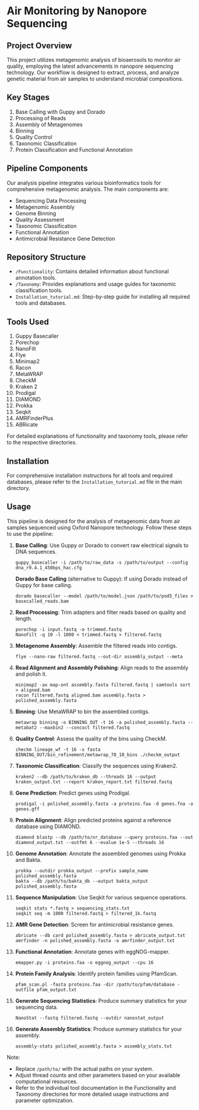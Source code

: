 # Air Monitoring by Nanopore Sequencing

## Project Overview

This project utilizes metagenomic analysis of bioaerosols to monitor air quality, employing the latest advancements in nanopore sequencing technology. Our workflow is designed to extract, process, and analyze genetic material from air samples to understand microbial compositions.

## Key Stages

1. Base Calling with Guppy and Dorado
2. Processing of Reads
3. Assembly of Metagenomes
4. Binning
5. Quality Control
6. Taxonomic Classification
7. Protein Classification and Functional Annotation

## Pipeline Components

Our analysis pipeline integrates various bioinformatics tools for comprehensive metagenomic analysis. The main components are:

- Sequencing Data Processing
- Metagenomic Assembly
- Genome Binning
- Quality Assessment
- Taxonomic Classification
- Functional Annotation
- Antimicrobial Resistance Gene Detection

## Repository Structure

- `/Functionality`: Contains detailed information about functional annotation tools.
- `/Taxonomy`: Provides explanations and usage guides for taxonomic classification tools.
- `Installation_tutorial.md`: Step-by-step guide for installing all required tools and databases.

## Tools Used

1. Guppy Basecaller
2. Porechop
3. NanoFilt
4. Flye
5. Minimap2
6. Racon
7. MetaWRAP
8. CheckM
9. Kraken 2
10. Prodigal
11. DIAMOND
12. Prokka
13. Seqkit
14. AMRFinderPlus
15. ABRicate

For detailed explanations of functionality and taxonomy tools, please refer to the respective directories.

## Installation

For comprehensive installation instructions for all tools and required databases, please refer to the `Installation_tutorial.md` file in the main directory.

## Usage

This pipeline is designed for the analysis of metagenomic data from air samples sequenced using Oxford Nanopore technology. Follow these steps to use the pipeline:

1. **Base Calling**:
   Use Guppy or Dorado to convert raw electrical signals to DNA sequences.
   ```
   guppy_basecaller -i /path/to/raw_data -s /path/to/output --config dna_r9.4.1_450bps_hac.cfg
   ```

   **Dorado Base Calling** (alternative to Guppy):
    If using Dorado instead of Guppy for base calling.
    ```
    dorado basecaller --model /path/to/model.json /path/to/pod5_files > basecalled_reads.bam
    ```

2. **Read Processing**:
   Trim adapters and filter reads based on quality and length.
   ```
   porechop -i input.fastq -o trimmed.fastq
   NanoFilt -q 10 -l 1000 < trimmed.fastq > filtered.fastq
   ```

3. **Metagenome Assembly**:
   Assemble the filtered reads into contigs.
   ```
   flye --nano-raw filtered.fastq --out-dir assembly_output --meta
   ```

4. **Read Alignment and Assembly Polishing**:
   Align reads to the assembly and polish it.
   ```
   minimap2 -ax map-ont assembly.fasta filtered.fastq | samtools sort > aligned.bam
   racon filtered.fastq aligned.bam assembly.fasta > polished_assembly.fasta
   ```

5. **Binning**:
   Use MetaWRAP to bin the assembled contigs.
   ```
   metawrap binning -o BINNING_OUT -t 16 -a polished_assembly.fasta --metabat2 --maxbin2 --concoct filtered.fastq
   ```

6. **Quality Control**:
   Assess the quality of the bins using CheckM.
   ```
   checkm lineage_wf -t 16 -x fasta BINNING_OUT/bin_refinement/metawrap_70_10_bins ./checkm_output
   ```

7. **Taxonomic Classification**:
   Classify the sequences using Kraken2.
   ```
   kraken2 --db /path/to/kraken_db --threads 16 --output kraken_output.txt --report kraken_report.txt filtered.fastq
   ```

8. **Gene Prediction**:
   Predict genes using Prodigal.
   ```
   prodigal -i polished_assembly.fasta -a proteins.faa -d genes.fna -o genes.gff
   ```

9. **Protein Alignment**:
   Align predicted proteins against a reference database using DIAMOND.
   ```
   diamond blastp --db /path/to/nr_database --query proteins.faa --out diamond_output.txt --outfmt 6 --evalue 1e-5 --threads 16
   ```

10. **Genome Annotation**:
    Annotate the assembled genomes using Prokka and Bakta.
    ```
    prokka --outdir prokka_output --prefix sample_name polished_assembly.fasta
    bakta --db /path/to/bakta_db --output bakta_output polished_assembly.fasta
    ```

11. **Sequence Manipulation**:
    Use Seqkit for various sequence operations.
    ```
    seqkit stats *.fastq > sequencing_stats.txt
    seqkit seq -m 1000 filtered.fastq > filtered_1k.fastq
    ```

12. **AMR Gene Detection**:
    Screen for antimicrobial resistance genes.
    ```
    abricate --db card polished_assembly.fasta > abricate_output.txt
    amrfinder -n polished_assembly.fasta -o amrfinder_output.txt
    ```

13. **Functional Annotation**:
    Annotate genes with eggNOG-mapper.
    ```
    emapper.py -i proteins.faa -o eggnog_output --cpu 16
    ```

14. **Protein Family Analysis**:
    Identify protein families using PfamScan.
    ```
    pfam_scan.pl -fasta proteins.faa -dir /path/to/pfam/database -outfile pfam_output.txt
    ```

15. **Generate Sequencing Statistics**:
    Produce summary statistics for your sequencing data.
    ```
    NanoStat --fastq filtered.fastq --outdir nanostat_output
    ```

16. **Generate Assembly Statistics**:
    Produce summary statistics for your assembly.
    ```
    assembly-stats polished_assembly.fasta > assembly_stats.txt
    ```

Note: 
- Replace `/path/to/` with the actual paths on your system.
- Adjust thread counts and other parameters based on your available computational resources.
- Refer to the individual tool documentation in the Functionality and Taxonomy directories for more detailed usage instructions and parameter optimization.
